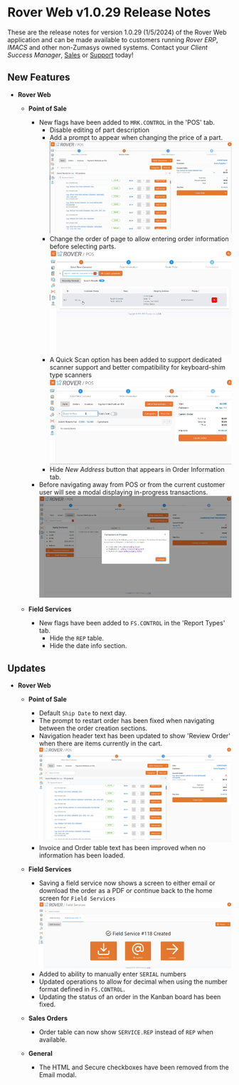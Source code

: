 # Rover Web v1.0.29 Release Notes

<badge text= "Version 1.0.29" vertical="middle" />

<PageHeader />

These are the release notes for version 1.0.29 (1/5/2024) of the Rover Web application and can be made available to customers running _Rover ERP_, _IMACS_ and other non-Zumasys owned systems. Contact your _Client Success Manager_, [Sales](mailto:sales@zumasys.com?subject=Rover%20Web%20v1.0.29) or [Support](mailto:help@zumasys.com?subject=Rover%20Web%20v1.0.29) today!

## New Features

- **Rover Web**
  - **Point of Sale**
    - New flags have been added to `MRK.CONTROL` in the 'POS' tab.
      - Disable editing of part description
      - Add a prompt to appear when changing the price of a part.
      ![POS Price change prompt](./pos-show-change-price.gif)
      - Change the order of page to allow entering order information before selecting parts.
      ![POS order information before parts](./pos-order-info-before-parts.gif)
      - A Quick Scan option has been added to support dedicated scanner support and better compatibility for keyboard-shim type scanners
      ![POS order information before parts](./pos-quick-scan.gif)
      - Hide _New Address_ button that appears in Order Information tab.
    - Before navigating away from POS or from the current customer user will see a modal displaying in-progress transactions.
    ![POS Transactions in progress](./pos-transaction-modal.png)

  - **Field Services**
    - New flags have been added to `FS.CONTROL` in the 'Report Types' tab.
      - Hide the `REP` table.
      - Hide the date info section.

## Updates

- **Rover Web**
  - **Point of Sale**
    - Default `Ship Date` to next day.
    - The prompt to restart order has been fixed when navigating between the order creation sections.
    - Navigation header text has been updated to show 'Review Order' when there are items currently in the cart.
    ![Field Service Save Order](./pos-review-order.png)
    - Invoice and Order table text has been improved when no information has been loaded.
  - **Field Services**
    - Saving a field service now shows a screen to either email or download the order as a PDF or continue back to the home screen for `Field Services`
    ![Field Service Save Order](./fieldservice-save-order.png)
    - Added to ability to manually enter `SERIAL` numbers
    - Updated operations to allow for decimal when using the number format defined in `FS.CONTROL`.
    - Updating the status of an order in the Kanban board has been fixed.

  - **Sales Orders**
    - Order table can now show `SERVICE.REP` instead of `REP` when available.

  - **General**
    - The HTML and Secure checkboxes have been removed from the Email modal.

<PageFooter />
